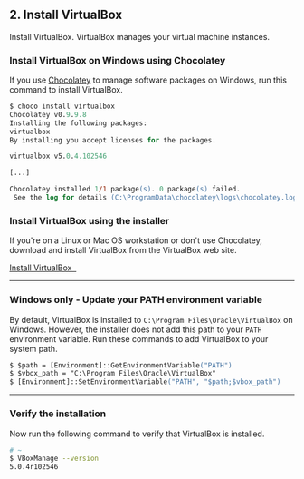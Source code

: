 ## 2. Install VirtualBox

Install VirtualBox. VirtualBox manages your virtual machine instances.

### Install VirtualBox on Windows using Chocolatey

If you use [Chocolatey](https://chocolatey.org) to manage software packages on Windows, run this command to install VirtualBox.

```ps
$ choco install virtualbox
Chocolatey v0.9.9.8
Installing the following packages:
virtualbox
By installing you accept licenses for the packages.

virtualbox v5.0.4.102546

[...]

Chocolatey installed 1/1 package(s). 0 package(s) failed.
 See the log for details (C:\ProgramData\chocolatey\logs\chocolatey.log).
```

### Install VirtualBox using the installer

If you're on a Linux or Mac OS workstation or don't use Chocolatey, download and install VirtualBox from the VirtualBox web site.

<a class='accent-button radius' href='https://www.virtualbox.org/wiki/Downloads' target='_blank'>Install VirtualBox&nbsp;&nbsp;<i class='fa fa-external-link'></i></a>

<hr>

### Windows only - Update your PATH environment variable

By default, VirtualBox is installed to <code class="file-path">C:\Program Files\Oracle\VirtualBox</code> on Windows. However, the installer does not add this path to your `PATH` environment variable. Run these commands to add VirtualBox to your system path.

```ps
$ $path = [Environment]::GetEnvironmentVariable("PATH")
$ $vbox_path = "C:\Program Files\Oracle\VirtualBox"
$ [Environment]::SetEnvironmentVariable("PATH", "$path;$vbox_path")
```

<hr>

### Verify the installation

Now run the following command to verify that VirtualBox is installed.

```bash
# ~
$ VBoxManage --version
5.0.4r102546
```
